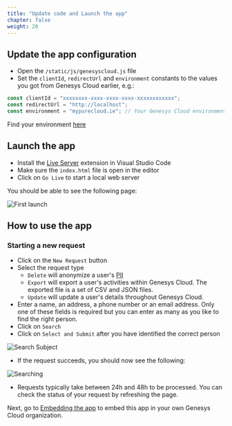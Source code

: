 ```yaml
---
title: "Update code and Launch the app"
chapter: false
weight: 20
---
```


## Update the app configuration

- Open the `/static/js/genesyscloud.js` file
- Set the `clientId`, `redirectUrl` and `environment` constants to the values you got from Genesys Cloud earlier, e.g.:

```js
const clientId = "xxxxxxxx-xxxx-xxxx-xxxx-xxxxxxxxxxxx";
const redirectUrl = "http://localhost";
const environment = "mypurecloud.ie"; // Your Genesys Cloud environment (e.g. mypurecloud.com, mypurecloud.de)
```

Find your environment [here](https://developer.genesys.cloud/platform/api/)

## Launch the app

- Install the [Live Server](https://marketplace.visualstudio.com/items?itemName=ritwickdey.LiveServer) extension in Visual Studio Code
- Make sure the `index.html` file is open in the editor
- Click on `Go Live` to start a local web server

You should be able to see the following page:

![First launch](../images/app_first_launch.jpg)

## How to use the app

### Starting a new request

- Click on the `New Request` button
- Select the request type
  - `Delete` will anonymize a user's [PII](https://en.wikipedia.org/wiki/Personal_data)
  - `Export` will export a user's activities within Genesys Cloud. The exported file is a set of CSV and JSON files.
  - `Update` will update a user's details throughout Genesys Cloud.
- Enter a name, an address, a phone number or an email address. Only one of these fields is required but you can enter as many as you like to find the right person.
- Click on `Search`
- Click on `Select and Submit` after you have identified the correct person

![Search Subject](../images/app_search_subject.jpg)

- If the request succeeds, you should now see the following:

![Searching](../images/app_searching.jpg)

- Requests typically take between 24h and 48h to be processed. You can check the status of your request by refreshing the page.

Next, go to [Embedding the app](30_third.html) to embed this app in your own Genesys Cloud organization.
